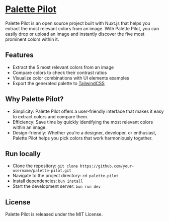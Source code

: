 # [Palette Pilot](https://palette-pilot.vercel.app/)

Palette Pilot is an open source project built with Nuxt.js that helps you extract the most relevant colors from an image. With Palette Pilot, you can easily drop or upload an image and instantly discover the five most prominent colors within it.

## Features

- Extract the 5 most relevant colors from an image
- Compare colors to check their contrast ratios
- Visualize color combinations with UI elements examples
- Export the generated palette to [TailwindCSS](https://tailwindcss.com/)

## Why Palette Pilot?

- Simplicity: Palette Pilot offers a user-friendly interface that makes it easy to extract colors and compare them.
- Efficiency: Save time by quickly identifying the most relevant colors within an image.
- Design-friendly: Whether you're a designer, developer, or enthusiast, Palette Pilot helps you pick colors that work harmoniously together.

## Run locally

- Clone the repository: `git clone https://github.com/your-username/palette-pilot.git`
- Navigate to the project directory: `cd palette-pilot`
- Install dependencies: `bun install`
- Start the development server: `bun run dev`

## License

Palette Pilot is released under the MIT License.
